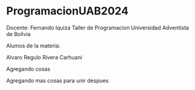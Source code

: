 # ProgramacionUAB2024


Docente: Fernando Iquiza
Taller de Programacion
Universidad Adventista de Bolivia

Alumos de la materia:

Alvaro Regulo Rivera Carhuani

Agregando cosas 


Agregando mas cosas para unir despues